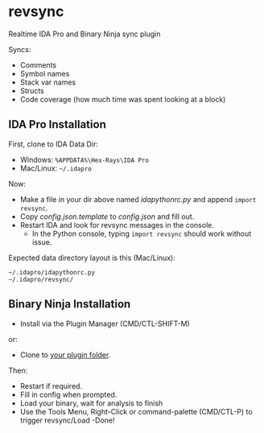 revsync
=======

Realtime IDA Pro and Binary Ninja sync plugin

Syncs:

- Comments
- Symbol names
- Stack var names
- Structs
- Code coverage (how much time was spent looking at a block)

IDA Pro Installation
--------------------

First, clone to IDA Data Dir:

- Windows: `%APPDATA%\Hex-Rays\IDA Pro`
- Mac/Linux: `~/.idapro`

Now:

- Make a file in your dir above named _idapythonrc.py_ and append `import revsync`.
- Copy _config.json.template_ to _config.json_ and fill out.
- Restart IDA and look for revsync messages in the console.
  - In the Python console, typing `import revsync` should work without issue.

Expected data directory layout is this (Mac/Linux):

```
~/.idapro/idapythonrc.py
~/.idapro/revsync/
```

Binary Ninja Installation
-------------------------

- Install via the Plugin Manager (CMD/CTL-SHIFT-M)

or:

- Clone to [your plugin folder](https://github.com/Vector35/binaryninja-api/tree/dev/python/examples#loading-plugins).

Then:

- Restart if required.
- Fill in config when prompted.
- Load your binary, wait for analysis to finish
- Use the Tools Menu, Right-Click or command-palette (CMD/CTL-P) to trigger revsync/Load
-Done!

